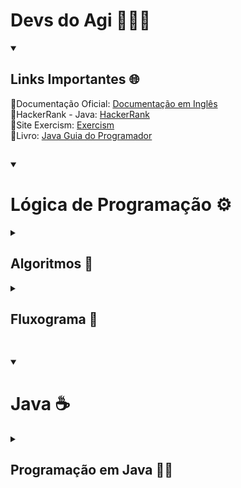 # Devs do Agi 🚀👩‍💻

<details open>
<summary><h2>Links Importantes 🌐</h2></summary>
🔗Documentação Oficial: <a href="https://docs.oracle.com/javase/tutorial/java/index.html">Documentação em Inglês</a> <br>
🔗HackerRank - Java: <a href="https://www.hackerrank.com/domains/java">HackerRank</a><br>
🔗Site Exercism: <a href="https://exercism.org">Exercism</a> <br />
🔗Livro: <a href="https://a.co/d/50bqw9v">Java Guia do Programador</a> <br />	
</details>

##

<details open>
<summary><h1>Lógica de Programação ⚙️</h1></summary>	
<details>
<summary><h2>Algoritmos 🧩</h2></summary>
<details>
<summary><h3>Exercícios - Estruturas Condicionais</h3></summary>
	
**1) Crie um algoritmo em Portugol para verificar se um cliente tem idade suficiente para abrir uma conta bancária (idade mínima: 18 anos)**
```portugol
Inicio
  Escreva "Digite sua idade:"
  Leia idade
  Se idade >= 18 então
    Escreva "Idade Suficiente"
  Senão 
    Escreva "Idade Insuficiente"
  FimSe
Fim
```
**2) Crie um algoritmo em Portugol para calcular e mostrar para o cliente o limite da conta, através do seu saldo. O limite de conta deverá ser 20% do seu saldo**
```portugol
Inicio
  Escreva "Insira seu saldo"
  Leia saldo
  Se saldo>0 então
    Real saldo_limite = saldo *0,2
    Escreva "Seu limite é: ", saldo_limite
  Senão
    Escreva "Não há limite liberado"
  FimSe
Fim
```
**3) Crie um algoritmo em Portugol que verifique  se o cliente consegue abrir o novo empréstimo. Para conseguir um novo empréstimo, o valor do empréstimo deve ser menor que 40% da sua média de saldo dos últimos 12 meses. Entre com o valor desejado do empréstimo e com a média do saldo**
```portugol
Inicio
  Escreva "Insira a média do saldo: "
  Leia media_saldo
  Escreva "Insira o valor de empréstimo desejado"
  Leia valor_desejado
  Se valor_desejado <= (media_saldo*0.4) então
    Escreva "Empréstimo aprovado!"
  Senão
    Escreva "Empréstimo negado"
  FimSe
Fim
```

</details>


<details>
<summary><h3>Exercícios - Estruturas de Repetição</h3></summary>

**1) Crie um algoritmo em Portugol para calcular o saldo de uma conta bancária após 12 meses, com um depósito mensal fixo**
```portugol
Inicio
  Escreva "O valor inicial do saldo"
  Leia saldo_inicial
  Escreva "Insira o valor do depósito mensal fixo: "
  Leia dp_mensal
  saldo_final = saldo_inicial
	
  inteiro i 	
  Para i de 1 até 12 faça
    saldo_final = saldo_final + dp_mensal
  FimPara

  Escreva "Seu saldo final é:", saldo_final
Fim
```

**2) Crie um algotirmo em Portugol para calcular o saldo de uma conta bancária com depósito mensal variável**
```portugol
Inicio
  Escreva "O valor inicial do saldo"
  Leia saldo

  inteiro i 	
  Para i de 1 até 12 faça
    Escreva "Insira o valor do depósito do mês " + i + " : "
    Leia dp_mensal
    saldo = saldo + dp_mensal
  FimPara

  Escreva "Seu saldo final é:" + saldo_final
Fim
```

**3) Crie um algoritmo em Portugol para calcular o valor total do investimento, considerando uma aplicação inicial de R$1000,00 e depósitos variáveis ao longo de 12 meses. Considere uma taxa de rentabilidade mensal de 0,5%**
```portugol
Inicio
  aplicação = 1000,00
  taxa = 0,005
  saldo = aplicação
  
  inteiro i
  Para i de 1 até 12 faça
    Escreva "Insira o valor do depósito do mês " + i + " : "
    Leia dp_mensal
    saldo = (saldo * (1 + taxa)) + dp_mensal
  FimPara
  Escreva "Saldo Final: R$" + saldo
Fim
```
</details>
</details>

<details>
<summary><h2>Fluxograma 🧩</h2></summary>

<details>
<summary><h3>Esquenta 🏋️‍♀️🏋️‍♂️🏋</h3></summary>

**1) Cálculo de Juros: Leia o valor de um empréstimo, a taxa de juros mensal e o número de meses. Calcule e exiba o valor dos juros simples**
```portugol
Início
  Escreva "Insira o valor do emprestimo"
  Leia emprestimo
  taxa = 0,005
  Escreva "Insira a quantidade de parcelas"
  Leia mes
  valor_juros = (emprestimo/mes) * taxa
  valorParcela = emprestimo/mes + valor_juros	
  Escreva "valor do juros simples: + valor_juros
Fim
```
**2) Saldo Final Após Depósito: Leia o saldo inicial de uma conta bancária e um valor de depósito, exibindo o saldo final após o depósito**
```portugol
Início
  Escreva "Insira o saldo inicial"
  Leia saldo_i
  Escreva "Insira o valor de depósito"
  Leia deposito
  saldo_f = saldo_i + deposito
  Escreva "O saldo final é:" + saldo_f
Fim
```
**3) Verificação de Crédito: Leia o salário de uma pessoa e o valor de empréstimo solicitado. Exiba se o crédito pode ser aprovado (empréstimo <= 30% do salário)**
```portugol
Início
  Escreva "Insira o salario"
  Leia salario
  Escreva "Insira o valor do empréstimo"
  Leia empr
  Se empr <= (salario*0.3) então
    Escreva "Crédito aprovado!"
  Senão
    Escreva "Crédito negado!"
  FimSe
Fim
```
**4) Conversão de Moeda: Leia o valor em reais e a cotação atual do dólar, convertendo o valor para dólares e exibindo o resultado**
```portugol
Início
  Escreva "Insira o valor em reais: "
  Leia real
  dolar = 5.92
  conversao = real/dolar
  Escreva "O valor R$" + real + "é $" + conversao
Fim
```
**5) Cálculo de Rendimento de Investimento: Leia o valor de um investimento inicial, a taxa de rendimento mensal, e o número de meses. Calcule e exiba o valor final do investimento**
```portugol
Início
  Escreva "Insira o valor inicial investido"
  Leia investimento_i
  taxa_rend = 0.005
  Escreva "Insira a quantidade de meses"
  Leia meses
  valor_f = investimento_i
  inteiro i
  Para i de 1 até meses faça 
    valor_f = valor_f * (1 + taxa_rend)
  FimPara
  Escreva "O valor final é: R$" + valor_f
Fim
```
**6) Cálculo de Taxas Bancárias: Leia o saldo inicial de uma conta e calcule a taxa de manutenção (1% do saldo, mínimo de R$10). Exiba o saldo final após a taxa**
```portugol
Início
  Leia saldo
  taxa = 0.001
  calculo = saldo*0.001
  Se (saldo* 0.001) > 10 então
    saldo_f = saldo - calculo 
  Senão 
    saldo_f = saldo - 10
  FimSe
  Escreva "O saldo é:" + saldo_f
Fim
```
**7) Verificação de Limite de Saque: Leia o saldo de uma conta e o valor de um saque. Exiba se o saque é permitido (saldo>= valor do saque).**
```portugol
Início
  Leia o saldo
  Escreva "Qual o valor do saque?"
  Leia saque
  Se saldo >= saque então
    Escreva "Saque liberado"
  Senão 
    Escreva "Saque negado"
  FimSe
Fim
```
**8) Simulação de Pagamento Parcelado: Leia o valor de uma compra e o número de parcelas, calculando o valor de cada parcela e exibindo o total pago com juros de 2% ao mês**
```portugol
Início
  Escreva "Valor da compra:"
  Leia valor_compra
  Escreva "Número de parcelas:"
  Leia parc

  inteiro i 
  para i em 1 até parc faça
    valor_final = valor_final + (valor_compra/parc) * 0.02
  FimPara
  Escreva "Valor total" + valor_final
Fim
```
**9) Análise de Perfil de Crédito: Leia o salário e as despesas mensais de uma pessoa. Calcule a margem de crédito (salário-despesa) disponível e exiba se é seguro conceder um empréstimo**
```portugol
Início
  Leia salario, despesas
  margemSegura = 0.35 
  Se ((salario-despesas)/salario) <= margemSegura então
    Escreva "Empréstimo concedido!"
  Senão
    Escreva "Empréstimo negado"
  FimSe
Fim
```
**10) Cálculo de Rendimentos Acumulados: Simule o crescimento do saldo de uma conta com depósitos fixos e rendimentos mensais considerando um período de 12 meses. Exiba o saldo final.**
```portugol
Início
  Leia saldo, deposito, taxa
  inteiro i
  Para i de 1 até 12 faça
    saldo = saldo * (1 + taxa) + depósito
  FimPara
  Escreva "Saldo final:" + saldo 
```
</details>

<details>
<summary><h3>Maratona (Portugol e Fluxograma) 🏃‍♀️‍➡️🏃‍♂️‍➡️🏃‍➡️🏅</h3></summary>

### Economizando para uma Meta
**Descrição do problema:** Você está economizando dinheiro para comprar um item que custa um valor M. Cada mês, você consegue poupar uma quantia fixa S. Seu objetivo é calcular em quantos meses você alcançará o valor necessário para comprar o item. O programa deve exibir um número inteiro representando a quantidade de meses necessários para alcançar ou ultrapassar o valor M. Um número real representando o valor total economizado.
```portugol
Início
  Leia M, S
  AS = 0
  meses = 0
  Enquanto AS < M faça
    AS = AS + S
    meses = meses + 1
  FimEnquanto
  Escreva "Meses:" + meses
  Escreva "Valor economizado:" + AS
Fim
```
<img width="425" alt="image" src="https://github.com/user-attachments/assets/e6bc2dec-ea2b-4e0d-85a6-d3fa0a06cb59" />
</details>
</details>
</details>

##

<details open>
<summary><h1>Java ☕</h1></summary>
<details>
<summary><h2>Programação em Java 👩‍💻</h2></summary>
<details>
<summary><h3>Hello World!</h3></summary>

```java
package com.agibank.s2exemplo1;
public class Main {
    public static void main(String[] args) {
        System.out.println("Hello World!");
    }
}
```
</details>
<details>
<summary><h3>Estruturas</h3></summary>
<details>
<summary><h3>Estruturas Condicionais</h3></summary>

**1) Crie um programa que verifique se o número digitado é positivo, negativo ou zero**
```java
package com.agibank.s2condicional.s2if1;
import java.util.Scanner;

public class Main {
    public static void main(String[] args) {
        Scanner scan = new Scanner(System.in);
        int i = scan.nextInt();
        scan.close();
        if (i>0) System.out.println("Positive");
        else if (i == 0)System.out.println("Zero");
        else System.out.println("Negative");
    }
}
```

**2) Crie um programa que verifique se o número digitado é par ou ímpar**
```java
package com.agibank.s2condicional.s2if2;
import java.util.Scanner;

public class Main {
    public static void main(String[] args) {
        Scanner scan = new Scanner(System.in);
        int i = scan.nextInt();
        scan.close();
        if (i%2 == 0) System.out.println("Even");
        else System.out.println("Odd");
    }
}
```

**3) Crie um programa que mostre a situação de um atleta de acordo com seu IMC**
```java
package com.agibank.s2condicional.s2if3;
import java.util.Locale;
import java.util.Scanner;
import java.lang.Math;

public class Main {
    public static void main(String[] args) {
        Locale.setDefault(Locale.US);
        Scanner scan = new Scanner(System.in).useLocale(Locale.US);
        System.out.print("Digite seu peso: ");
        float p = scan.nextFloat();
        System.out.print("Digite sua altura: ");
        float h = scan.nextFloat();
        scan.close();
        double imc = p/Math.pow(h , 2);

        if (imc <= 16) System.out.print("IMC:" + imc + "-Magreza Severa");
        else if ((imc > 16 ) && (imc <= 17)) System.out.print("IMC:" + imc + "-Magreza Moderada");
        else if ((imc > 17 ) && (imc <= 18.5)) System.out.print("IMC:" + imc + "-Magreza Leve");
        else if ((imc > 18.5 ) && (imc <= 25)) System.out.print("IMC:" + imc + "-Saudável");
        else if ((imc > 25 ) && (imc <= 30)) System.out.print("IMC:" + imc + "-Sobrepeso");
        else if ((imc > 30 ) && (imc <= 35)) System.out.print("IMC:" + imc + "-Obesidade Grau 1");
        else if ((imc > 35 ) && (imc <= 40)) System.out.print("IMC:" + imc + "-Obesidade Grau 2");
        else if (imc > 40 ) System.out.print("IMC:" + imc + "-Obesidade Grau 3");
    }
}
```

**4) Crie um programa que verifique o quanto um valor se aproxima da média em percentual. Entre com o valor e com a média**
```java
package com.agibank.s2condicional.s2if4;
import java.util.Locale;
import java.util.Scanner;
import java.lang.Math;

public class Main {
    public static void main(String[] args) {
        Locale.setDefault(Locale.US);
        Scanner scan = new Scanner(System.in).useLocale(Locale.US);
        float media, valor, porcentagem;

        System.out.print("Digite a média: ");
        media = scan.nextFloat();
        System.out.print("Digite o valor: ");
        valor = scan.nextFloat();
        scan.close();
        porcentagem = Math.abs(((valor-media)/media)*100);

        System.out.printf("Média: %.2f\nValor: %.2f\nPercentual: %.2f%%", media, valor, porcentagem);

    }
}
```

**5) Crie um programa que mostre a situação de um aluno, através de sua nota final. <br> Aprovado: 6 ou mais; <br> Exame: 4 ou mais e menor que 6; <br> Reprovado: menor que 4**
```java
package com.agibank.s2condicional.s2if5;
import java.util.Locale;
import java.util.Scanner;

public class Main {
    public static void main(String[] args) {
        Locale.setDefault(Locale.US);
        Scanner scan = new Scanner(System.in).useLocale(Locale.US);
        System.out.print("Digite a nota do aluno: ");
        float n = scan.nextFloat();
        scan.close();

        if (n >=6) System.out.print("Aprovado");
        else if (n >= 4 ) System.out.print("Recuperação");
        else System.out.print("Reprovado");
    }
}
```

**6) Um cliente deseja escolher o tipo de investimento a ser feito: CDB, CDI, Tesouro Direto, FII. Faça um programa que permita ao usuário fazer esta escolha. Dê a mensagem de acordo com o investimento escolhido**
```java
package com.agibank.s3condicional.s3switch1;
import java.util.Locale;
import java.util.Scanner;

public class Main {
    public static void main(String[] args) {
        Locale.setDefault(Locale.US);
        Scanner scan = new Scanner(System.in).useLocale(Locale.US);
        int op;

        System.out.print("Menu:\n1-CDB\n2-CDI\n3-Tesouro\n4-FII\nDigite a opção desejada: ");
        op = scan.nextInt();
        scan.close();

        switch (op){
            case 1:
                System.out.print("Investimento: CDB");
                break;
            case 2:
                System.out.print("Investimento: CDI");
                break;
            case 3:
                System.out.print("Investimento: Tesouro Direto");
                break;
            case 4:
                System.out.print("Investimento: FII");
                break;
            default: System.out.print("Insira uma opção válida");
        }
    }
}
```

**7) Um banco precisa de uma ferramenta para saber o nível de satisfação de atendimento do cliente (de zero a 5). Desenvolva uma solução computacional para resolver esta necessidade. Mostre mensagens coerentes com as avaliações dadas**
```java
package com.agibank.s3condicional.s3switch2;
import java.util.Locale;
import java.util.Scanner;

public class Main {
    public static void main(String[] args) {
        Locale.setDefault(Locale.US);
        Scanner scan = new Scanner(System.in).useLocale(Locale.US);
        int op;

        System.out.print("Pesquisa de satisfação!\n0-Péssimo\n1-Muito Ruim\n2-Ruim\n" +
                "3-Regular\n4-Bom\n5-Ótimo\nDigite a opção desejada: ");
        op = scan.nextInt();
        scan.close();

        switch (op){
            case 0:
                System.out.print("Péssimo - Obrigado por responder a pesquisa! \n" +
                        "Sentimos muito, trabalharemos para melhorar nossos serviços");
                break;
            case 1:
                System.out.print("Muito Ruim - Obrigado por responder a pesquisa! \n" +
                        "Sentimos muito, trabalharemos para melhorar nossos serviços");
                break;
            case 2:
                System.out.print("Ruim - Obrigado por responder a pesquisa! \n" +
                        "Sentimos muito, trabalharemos para melhorar nossos serviços");
                break;
            case 3:
                System.out.print("Regular - Obrigado por responder a pesquisa! Trabalharemos para melhorar nossos serviços");
                break;
            case 4:
                System.out.print("Bom - Obrigado por responder a pesquisa! Ficamos felizes!");
                break;
            case 5:
                System.out.print("Muito Bom - Obrigado por responder a pesquisa! Ficamos felizes!");
                break;
            default:
                System.out.print("Insira uma opção válida");
        }
    }
}
```
</details>


<details>
<summary><h3>Estruturas de Repetição</h3></summary>

**1) Implementar um programa que imprima a tabuada de um número digitado pelo usuário**
```java
package com.agibank.s4repeticao.s2forwhile1;
import java.util.Locale;
import java.util.Scanner;

public class Main {
    public static void main(String[] args) {
        Locale.setDefault(Locale.US);
        Scanner sc = new Scanner(System.in).useLocale(Locale.US);
        int n, m;

        System.out.print("Digite o número desejado: ");
        n = sc.nextInt();
        sc.close();

        for (int i = 1; i <= 10; i++) {
            m = n * i;
            System.out.printf("%d x %d = %d\n", n, m, i);
        }
    }
}
```
**2) Faça um programa que calcule e mostre o quadrado de um número N inteiro positivo, digitado pelo usuário. O cálculo deve ser feito através da soma dos N primeiros números ímpares. Ex:Se N=3 o programa calculará 1+3+5=9, que é quadrado de 3**
```java
package com.agibank.s4repeticao.s2forwhile2;
import java.util.Locale;
import java.util.Scanner;

public class Main {
    public static void main(String[] args) {
        Locale.setDefault(Locale.US);
        Scanner sc = new Scanner(System.in).useLocale(Locale.US);
        int n;
        int soma = 0;
        int odd = 1;

        System.out.print("Digite o número desejado: ");
        n = sc.nextInt();
        sc.close();

        for (int i = 0; i < n; i++) {
            soma+=odd;
            odd +=2;
        }
        System.out.print("O quadrado de " + n + "é" + soma);
    }
}
```

**3) Calcule a expressão sem utilizar a função pow() da math.h: X^Y. Onde X e Y são digitados pelo usuário**
```java
package com.agibank.s4repeticao.s2forwhile3;
import java.util.Scanner;

public class Main {
    public static void main(String[] args) {
        Scanner sc = new Scanner(System.in);
        int x, y, exp;

        System.out.print("Digite a base: ");
        x = sc.nextInt();
        System.out.print("Digite o expoente: ");
        y = sc.nextInt();
        exp = Math.abs(y); //módulo do expoente
        sc.close();

        double potencia = 1;
        for (int i = 0; i < exp; i++) potencia *= x;
        if (y < 0) potencia = 1 / potencia;
        System.out.printf("O valor %d elevado a %d é igual a %.4f", x, y, potencia);
    }
}
```
**4) Faça um programa que calcule o fatorial de qualquer número digitado pelo usuário, sabendo que o fatorial de um número é o produtório dos números inteiros entre 1 e ele mesmo**
```java
package com.agibank.s5repeticao.s2forwhile1;
import java.util.Scanner;

public class Main {
    public static void main(String[] args) {
        Scanner sc = new Scanner(System.in);
        int num;
        int fat = 1;

        System.out.print("Digite um número inteiro positivo: ");
        num = sc.nextInt();

        if (num == 0) System.out.print("Fatorial de 0 é 1");
        else if (num<0) System.out.print("Não existe fatorial de número negativo");
        else {
            for (int i = 1; i <= num; i++) fat *= i;
            System.out.printf("%d! = %d", num, fat);
        }
    }
}
```

**5) A sequência de Fibonacci segue a seguinte ordem: 0, 1, 1, 2, 3, 5, 8, 13, 21, 34, 55, ... <br>
Repare que cada termo é a somatória dos dois anteriores, sendo que os dois primeiros são 0 e 1. <br>
Faça um programa que receba um valor do usuário e imprima os termos da sequência menores que o número digitado**
```java
package com.agibank.s5repeticao.s2forwhile2;
import java.util.Scanner;

public class Main {
    public static void main(String[] args) {
        Scanner sc = new Scanner(System.in);
        int num;
        int a = 0, b = 1;

        System.out.print("Insira o número desejado: ");
        num = sc.nextInt();

        System.out.println(a);

        for (int i = 0; i < num; i++) {
                int c = a + b;
                a = b;
                b = c;
                System.out.println(a);
            if (c>=num) break;
        }
    }
}
```

<strong>6) Em uma loja, todos os clientes que comprarem mais de R$300.00 receberão um desconto proporcional ao valor de sua compra, de acordo com a tabela:</strong>


<table>
	<thead>
		<tr>
			<th>Valor da Compra</th>
			<th>Desconto(%)</th>
	 	</tr>
	</thead>
	<tbody>
		<tr>
			<td>Até 500.00</td>
			<td>5</td>
		</tr>
		<tr>
			<td>De 501.00 a 1000</td>
			<td>10</td>
		</tr>
				<tr>
			<td>Acima de 1000</td>
			<td>12</td>
		</tr>
	</tbody>
</table>


**Você foi incumbido de fazer um programa que permita que o cliente entre com o valor de cada produto comprado pelo cliente. Mostre o total da compra, o valor do desconto e o preço a pagar para cada cliente. Pergunte ao usuário se deseja terminar a digitação de produtos. Também é necessário verificar se existe mais clientes para serem atendidos**
```java
package com.agibank.s5repeticao.s2forwhile3;
import java.util.Scanner;

public class Main {
    public static void main(String[] args) {
        Scanner sc = new Scanner(System.in);
        float compra = 0, total = 0, desconto = 0;
        float valor;
        char cliente, prod;

        do {
            do {
                System.out.print("Digite o valor do produto: \n");
                valor = sc.nextFloat();
                compra +=valor;
                System.out.print("Adicionar outro produto? \n");
                prod = sc.next().charAt(0);
            }while (prod == 's');

            if (compra <= 500){
                desconto = (float) (compra*0.05);
                total = compra - desconto;

            } else if ((compra > 500) && (compra<=1000)){
                desconto = (float) (compra*0.1);
                total = compra - desconto;
            } else {
                desconto = (float) (compra*0.12);
                total = compra - desconto;
            }

            System.out.printf("\nCompra: R$ %.2f\nDesconto: R$ %.2f" +
                    "\nValor Total: R$ %.2f", compra, desconto, total);
            compra=0;
            System.out.print("\nPróximo cliente? \n");
            cliente = sc.next().charAt(0);
        } while (cliente=='s');
        sc.close();
    }
}

```
</details>

<details>
<summary><h3>Avaliação </h3></summary>
<details>
<summary><h3>Esquenta 🏋️‍♀️🏋️‍♂️🏋</h3></summary>
**1) O usuário informa seus gastos mensais um por um. O programa soma os valores e para quando um gastonegativo for digitado. Se o total ultrapassar R$5000, o programa exibe um alerta. **
	
```java
package com.agibank.s6maratona1.s1esquenta.s2ex1;
import java.util.Scanner;
import java.util.Locale;

public class Main {
    public static void main(String[] args) {
        Locale.setDefault(Locale.US);
        Scanner sc = new Scanner(System.in).useLocale(Locale.US);
        float gasto;
        float totalGasto = 0;

        do {
            System.out.print("\nInsira o valor de pagamento ou digite um valor negativo para sair do programa: ");
            gasto = sc.nextFloat();

            if (gasto >=0) totalGasto += gasto;
            if (totalGasto>= 5000) System.out.print("Seus gastos ultrapassaram R$5000!");

        } while (gasto>=0);
        sc.close();
        System.out.printf("\nTotal gasto: %.2f", totalGasto);
    }
}
```
**2) O usuário tem uma dívida e quer simular pagamentos mensais fixos. A cada mês, o saldo da dívida é reduzido pelo valor pago. O programa deve mostrar o saldo atualizado a cada mÊs até a dívida ser quitada**

```java
package com.agibank.s6maratona1.s1esquenta.s2ex2;
import java.util.Locale;
import java.util.Scanner;

public class Main {
    public static void main(String[] args) {
        Locale.setDefault(Locale.US);
        Scanner sc = new Scanner(System.in).useLocale(Locale.US);
        float saldo, saque;

        System.out.print("\nInsira o valor do saldo : ");
        saldo = sc.nextFloat();

        do {
            System.out.print("\nInsira o valor do saque: ");
            saque = sc.nextFloat();

            if (saque > 0) {
                if (saldo < saque) System.out.print("Erro: Saldo insuficiente!");
                else if ((saldo - saque) == 0) {
                    saldo -= saque;
                    System.out.print("Saldo zerado! Conta vazia!");
                } else {
                    saldo -= saque;
                    System.out.printf("Novo Saldo: %.2f", saldo);
                }
            }
        } while (saldo>0);
    }
}
```
**3) Simule um caixa eletrônico onde o usuário pode sacar dinheiro. O saldo inicial da conta será digitado pelo usuário e o usuário pode fazer saques até que o saldo acabe. Se o usuário tentar sacar mais do que tem, o programa exibe uma mensagem de erro. O programaacaba quando o valor saque for negativo ou quando a conta for zerada.**
```java
package com.agibank.s6maratona1.s1esquenta.s2ex3;
import java.util.Locale;
import java.util.Scanner;

public class Main {
    public static void main(String[] args) {
        Locale.setDefault(Locale.US);
        Scanner sc = new Scanner(System.in).useLocale(Locale.US);
        float divida, pagamento;
        int cont = 1;

        System.out.print("\nInsira o valor da divida : ");
        divida = sc.nextFloat();

        do {
            System.out.printf("\nInsira o valor do pagamento do mês %d: ", cont);
            pagamento = sc.nextFloat();
            if (pagamento >= 0) {
                divida -= pagamento;
                if (divida < 0) divida = 0;
                System.out.printf("Mês %d - Saldo restante: R$ %.2f", cont, divida);
                cont++;
            } else System.out.print("\nInsira um valor positivo! ");
        } while (divida>0);

        System.out.printf("\nMês %d - Divida quitada!", cont);
    }
}
```
**4) Um usuário deseja coverter Reais em Dólares, mas há um limite diário de R$1000 para conversão. O programa deve perguntar o valor desejado, verificar se está dentro do limite e calcular a conversão com uma taxa de câmbio de 1$ = 5R$. O programa termina quando o valor a ser convertido for negativo ou quando atingir o limite diário**

```java
package com.agibank.s6maratona1.s1esquenta.s2ex4;
import java.util.Locale;
import java.util.Scanner;

public class Main {
    public static void main(String[] args) {
        Locale.setDefault(Locale.US);
        Scanner sc = new Scanner(System.in).useLocale(Locale.US);
        float real, dolar;
        float limite = 0;

        do {
            System.out.print("\nInsira o valor a converter ou um valor negativo para sair: ");
            real = sc.nextFloat();
            limite += real;
            if (((real <= 1000) && (real > 0) && (limite <1000))) {
                dolar = real / 5;
                System.out.printf("Você receberá: $ %.2f", dolar);
            } else if (limite >= 1000) {
                System.out.print("\nLimite de R$1000 atingido. Encerrando transações.");
                break;
            }
        } while (real > 0);

    }
}
```
</details>

<details>
<summary><h3>Maratona🏃‍♀️‍➡️🏃‍♂️‍➡️🏃‍➡️🏅</h3></summary>

**Descrição do problema: Uma das primeiras apliacações de computadores foi o cálculo de trajetória de projetéis. Se um projeto é atirado com uma velocidade inicial V(m/s) a um ângulo de inclinação θ (radianos), sua posição no plano vertical (x,y) no tempo t (segundos) é calculada) pelas fórmulas: <br>
x = v * cos(θ)*t <br>
y = (v*sen(θ)*t) - (0,5g * t²) <br>
onde: 0<θ<2 e g=9.8m/s² <br>
Faça um programa que, dados os parâmetros θ e v, liste as coordenadas x e y em intervalos de 0.01s para um tiro em particular, terminando a listagem quando o projétil atingir o solo.
**

```java
package com.agibank.s6maratona1.s2avaliacao;
import java.util.Locale;
import java.util.Scanner;
/* Proprietario Nome: Victoria Rocha nota: 100
*  Tester Nome: Leandro Rocha */
public class Main {
    public static void main(String[] args) {
        Locale.setDefault(Locale.US);
        Scanner sc = new Scanner(System.in).useLocale(Locale.US);

        float vInicial, graus;
        float t=0.01F, g= 9.8F;
        double x = 0, y =0;
        double rad;
        int cont = 0;

        System.out.print("Insira a velocidade inicial em m/s: ");
        vInicial = sc.nextFloat();

        System.out.print("Insira o ângulo em graus: ");
        graus = sc.nextFloat();
        rad = Math.toRadians(graus);

         if (((rad > 0) && (rad < 2)) && ((vInicial>0))) {
            do  {
                cont ++;
                x = vInicial * Math.cos(rad) * t;
                y = ((vInicial * Math.sin(rad) * t) - (0.5 * g * Math.pow(t, 2)));
                System.out.printf("\nPosição %d:", cont);
                System.out.printf("\n X: %.2f | Y: %.2f", x, y);
                t+=0.01F;
            } while (y > 0);
        }
    }
}

```
</details>
</details>
</details>

<details>
<summary><h3>Vetores</h3></summary>

 <strong>1) Crie um programa que recebe um vetor com os preços diários de uma ação ao longo de 10 dias. O programa deve:<br> 
- identificar se o mercado está em uma tendêndia de alta (preços aumentam continuamente em 3 dias consecutivos);<br>
- Exibir os dias que compõem essa tendência;<br>
- Caso contrário, exibir "Sem tendência de alta identificada.<br></strong>

```java
package com.agibank.s7vetores.s2ex1;
import java.util.Scanner;
import java.util.Locale;

public class Main {
    public static void main(String[] args) {
        Locale.setDefault(Locale.US);
        Scanner sc = new Scanner(System.in).useLocale(Locale.US);

        float[] vet = new float[10];

        for (int i = 0; i < 10; i++) {
            System.out.print("\nInsira o valor da ação no dia " + (i+1) + " : ");
            vet[i] = sc.nextFloat();

            if (i >= 2) {
                if ((vet[i] > vet[i - 1]) && (vet[i - 1] > vet[i - 2])) System.out.printf("\nTendência de alta!\nDias: %d, %d, %d\n", (i-1), i, (i+1));
                else System.out.print("\nSem tendência de alta identificada\n");
            }
        }
    }
}
```

**2) A média móvel de um ativo financeiro é usada para suavizar flutuações de curto prazo e identificar tendências. Crie um programa que:<br>**
**-Receba os preços de um ativo nos últimos 7 dias;<br>
-Calcule a média móvel simples dos últimos 3 dias**

```java
package com.agibank.s7vetores.s2ex2;
import java.util.Scanner;
import java.util.Locale;

public class Main {
    public static void main(String[] args) {
        Locale.setDefault(Locale.US);
        Scanner sc = new Scanner(System.in).useLocale(Locale.US);

        float [] vet = new float[7];
        float media = 0;

        for (int i = 1; i <=7 ; i++) {
            System.out.printf("\nDia %d - Preço do ativo: ", i);
            vet[i-1] = sc.nextFloat();

            if (i==7) {
                media = (vet[6] + vet[5] + vet[4])/3;
                System.out.printf("\nMédia: %.2f", media);
            }
        }
    }
}
```
**3) Receba os valores de ações de um ativo referente a 5 dias de negociação. Calcule o crescimento percentual acumulado em 5 dias.<br>
Considere: crescimento diário = ((valor atual - valor anterior)/valor anterior)**

```java
package com.agibank.s7vetores.s2ex3;
import java.util.Locale;
import java.util.Scanner;

public class Main {
    public static void main(String[] args) {
        Locale.setDefault(Locale.US);
        Scanner sc = new Scanner(System.in).useLocale(Locale.US);

        float [] vet = new float[5];
        float crescDiario = 0, anterior=0, porcentagem=0;
        float atual;

        System.out.print("Insira o valor inicial:");
        anterior = sc.nextFloat();

        for (int i = 0; i <5 ; i++) {
            System.out.print("\nDia " + (i+1) + " - Preço do ativo: ");
            atual = sc.nextFloat();

            if (atual > 0) {
                crescDiario += (atual-anterior)/anterior;
                anterior = atual;
            } else System.out.print("\nValor inválido!\n");
        }

        System.out.printf("\nCrescimento acumulado: %.2f%%", (crescDiario*100) );
    }
}
```

**4) Crie um programa que receba os preços do fechamento durante 10 dias e exiba o maior e menor preço registrado **

```java
package com.agibank.s7vetores.s2ex4;
import java.util.Locale;
import java.util.Scanner;

public class Main {
    public static void main(String[] args) {
        Locale.setDefault(Locale.US);
        Scanner sc = new Scanner(System.in).useLocale(Locale.US);

        float [] vet = new float[10];
        float maiorNum = 0, menorNum = 0;

        for (int i = 0; i < 10; i++) {
            System.out.print("\nDia " +(i+1)+ " - Insira o preço: ");
            vet[i] = sc.nextFloat();

            if (i == 0) {
                menorNum = vet[i];
                maiorNum = vet[i];
            } else {
                if (vet[i] > maiorNum) {
                    maiorNum = vet[i];
                } else if (vet[i] < menorNum) {
                    menorNum = vet[i];
                }
            }
        }

        System.out.printf("\nMaior valor: %.2f | Menor valor: %.2f", maiorNum, menorNum);

    }
}
```

**5) Crie um programa que receba um vetor com os preços diários de uma ação por 5 dias e calcule a variação percentual diária**
**Fórmula: variação = ((valor atual - valor anterior)/valor anterior) x 100**

```java
package com.agibank.s7vetores.s2ex5;
import java.util.Locale;
import java.util.Scanner;

public class Main {
    public static void main(String[] args) {
        Locale.setDefault(Locale.US);
        Scanner sc = new Scanner(System.in).useLocale(Locale.US);

        float [] vet = new float [5];
        float [] vari = new float [4];

        for (int i = 0; i < 5; i++) {
            System.out.print("\nDia" +(i+1)+ " - Insira o preço da ação: ");
            vet[i] = sc.nextFloat();
            System.out.printf("\nPreços: %.2f", vet[i]);

            if (i>=1){
                    vari[i-1]= ((vet[i] - vet[i-1])/vet[i-1])*100;
                    System.out.printf("\nVariação: %.2f%%", vari[i-1]);
                }
            }
        }
    }
```
</details>
</details>
</details>


